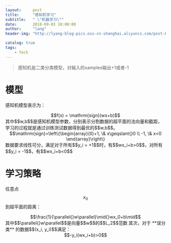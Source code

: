 ```yaml
---
layout:     post
title:      "感知机学习"
subtitle:   " \"机器学习\""
date:       2018-09-03 10:00:00
author:     "lang"
header-img: "http://lyang-blog-pics.oss-cn-shanghai.aliyuncs.com/post-bg-2017/0330/170330.jpg"

catalog: true
tags:
    - Tech
---
```


>感知机是二类分类模型，对输入的samples输出+1或者-1

# 模型

感知机模型表示为：
<center>$$f(x) = \mathrm{sign}(wx+b)$$</center>
其中$$w,b$$是感知机模型参数，分别表示分割数据的超平面的法向量和截距，学习的过程就是通过训练测试数据得到最优的$$w,b$$。  
<center>$$\mathrm{sign}=\left\{\begin{array}{ll}+1, \& x\geqslant{}0 \\ -1, \& x<0 \end{array}\right\}</center> 
数据要求线性可分，满足对于所有$$y_i = +1$$时，有$$wx_i+b>0$$，对所有$$y_i = -1$$，有$$wx_i+b<0$$

# 学习策略

任意点$$x_0$$到超平面的距离：  
<center>$$\frac{1}{\parallel{}w\parallel}\mid{}wx_0+b\mid$$</center>
其中$$\parallel{}w\parallel$$是向量$$w$$的$$L_2$$范数  
其次，对于 **误分类** 的数据$$(x_i, y_i)$$满足：  
<center>$$-y_i(wx_i+b)>0$$</center>
